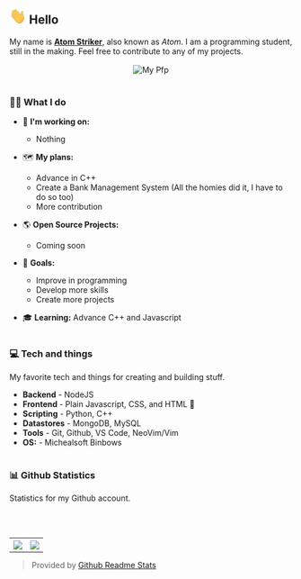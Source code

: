 ## <img src="https://raw.githubusercontent.com/ABSphreak/ABSphreak/master/gifs/Hi.gif" width="30px"/> Hello

My name is **[Atom Striker](https://github.com/AtomStriker)**, also known as *Atom*. I am a programming student, still in the making. Feel free to contribute to any of my projects.

<p align="center">
<a>
<img src="https://avatars.githubusercontent.com/u/82794559?v=4" width="30%" alt="My Pfp" align="center"/>
</a>
</p>

#

### :man_technologist: What I do

* :briefcase: **I'm working on:**
  * Nothing
  
* :world_map: **My plans:**  
  * Advance in C++
  * Create a Bank Management System (All the homies did it, I have to do so too)
  * More contribution

* :earth_americas: **Open Source Projects:**
  * Coming soon

* :goal_net: **Goals:**
  * Improve in programming
  * Develop more skills
  * Create more projects
  
* :mortar_board: **Learning:** Advance C++ and Javascript

# 
### :computer: Tech and things
My favorite tech and things for creating and building stuff.

* **Backend** - NodeJS
* **Frontend** - Plain Javascript, CSS, and HTML :muscle:
* **Scripting** - Python, C++
* **Datastores** - MongoDB, MySQL
* **Tools** - Git, Github, VS Code, NeoVim/Vim
* **OS:** - Michealsoft Binbows

#

### :bar_chart: Github Statistics
Statistics for my Github account.
<table>
<tr>
<td align="center">
<a href="https://github.com/AtomStriker/AtomStriker">
    <img align="center" src="https://github-readme-stats.vercel.app/api?username=AtomStriker&show_icons=true&theme=gruvbox&include_all_commits=true"/>
</a>
</td>
<td align="center">
<a href="https://github.com/AtomStriker/AtomStriker">
    <img align="center" src="https://github-readme-stats.vercel.app/api/top-langs/?username=Atomstriker&langs_count=10&theme=gruvbox">
</a>
</td> <br> <br>
</table>

> Provided by [Github Readme Stats](https://github.com/anuraghazra/github-readme-stats)